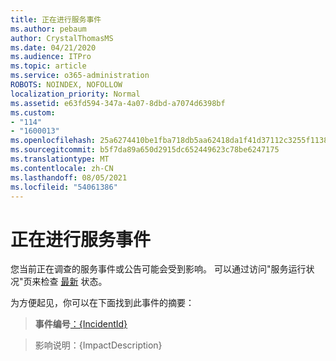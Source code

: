 ```yaml
---
title: 正在进行服务事件
ms.author: pebaum
author: CrystalThomasMS
ms.date: 04/21/2020
ms.audience: ITPro
ms.topic: article
ms.service: o365-administration
ROBOTS: NOINDEX, NOFOLLOW
localization_priority: Normal
ms.assetid: e63fd594-347a-4a07-8dbd-a7074d6398bf
ms.custom:
- "114"
- "1600013"
ms.openlocfilehash: 25a6274410be1fba718db5aa62418da1f41d37112c3255f11386bfef3afa0f45
ms.sourcegitcommit: b5f7da89a650d2915dc652449623c78be6247175
ms.translationtype: MT
ms.contentlocale: zh-CN
ms.lasthandoff: 08/05/2021
ms.locfileid: "54061386"
---
```

# <a name="service-incident-in-progress"></a>正在进行服务事件

您当前正在调查的服务事件或公告可能会受到影响。 可以通过访问"服务运行状况"页来检查 [最新](https://admin.microsoft.com/adminportal/home#/servicehealth) 状态。
  
为方便起见，你可以在下面找到此事件的摘要：
  
> **事件编号**[：{IncidentId}](https://admin.microsoft.com/adminportal/home#/servicehealth)
    
> 影响说明：{ImpactDescription}
